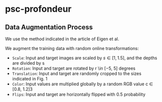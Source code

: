 # psc-profondeur

## Data Augmentation Process
We use the method indicated in the article of Eigen et al. 

We augment the training data with random online transformations: 

- `Scale`: Input and target images are scaled by $s \in [1, 1.5]$, and the depths are divided by s
- `Rotation`: Input and target are rotated by r \in [−5, 5] degrees
- `Translation`: Input and target are randomly cropped to the sizes indicated in Fig. 1
- `Color`: Input values are multiplied globally by a random RGB value c ∈ [0.8, 1.2]3
- `Flips`: Input and target are horizontally flipped with 0.5 probability

